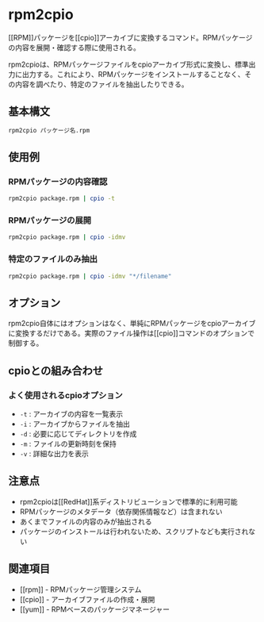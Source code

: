 # rpm2cpio

[[RPM]]パッケージを[[cpio]]アーカイブに変換するコマンド。RPMパッケージの内容を展開・確認する際に使用される。

rpm2cpioは、RPMパッケージファイルをcpioアーカイブ形式に変換し、標準出力に出力する。これにより、RPMパッケージをインストールすることなく、その内容を調べたり、特定のファイルを抽出したりできる。

## 基本構文

```bash
rpm2cpio パッケージ名.rpm
```

## 使用例

### RPMパッケージの内容確認
```bash
rpm2cpio package.rpm | cpio -t
```

### RPMパッケージの展開
```bash
rpm2cpio package.rpm | cpio -idmv
```

### 特定のファイルのみ抽出
```bash
rpm2cpio package.rpm | cpio -idmv "*/filename"
```

## オプション

rpm2cpio自体にはオプションはなく、単純にRPMパッケージをcpioアーカイブに変換するだけである。実際のファイル操作は[[cpio]]コマンドのオプションで制御する。

## cpioとの組み合わせ

### よく使用されるcpioオプション
- `-t` : アーカイブの内容を一覧表示
- `-i` : アーカイブからファイルを抽出
- `-d` : 必要に応じてディレクトリを作成
- `-m` : ファイルの更新時刻を保持
- `-v` : 詳細な出力を表示

## 注意点

- rpm2cpioは[[RedHat]]系ディストリビューションで標準的に利用可能
- RPMパッケージのメタデータ（依存関係情報など）は含まれない
- あくまでファイルの内容のみが抽出される
- パッケージのインストールは行われないため、スクリプトなども実行されない

## 関連項目

- [[rpm]] - RPMパッケージ管理システム
- [[cpio]] - アーカイブファイルの作成・展開
- [[yum]] - RPMベースのパッケージマネージャー